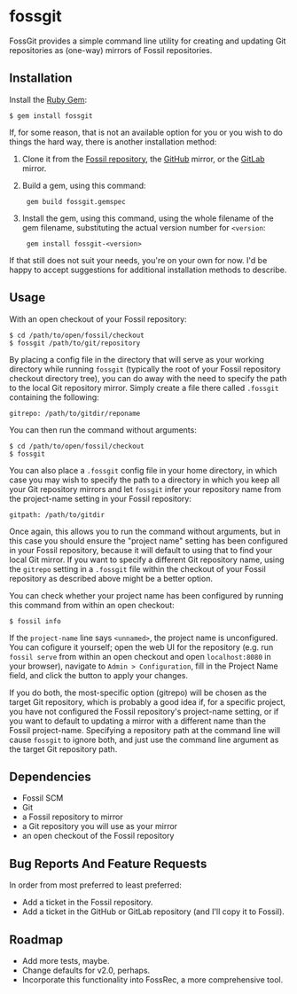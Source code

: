 # fossgit

FossGit provides a simple command line utility for creating and updating Git
repositories as (one-way) mirrors of Fossil repositories.

## Installation

Install the [Ruby Gem][gem]:

    $ gem install fossgit

If, for some reason, that is not an available option for you or you wish to do
things the hard way, there is another installation method:

1. Clone it from the [Fossil repository][frepo], the [GitHub][ghrepo] mirror,
   or the [GitLab][glrepo] mirror.

2. Build a gem, using this command:

        gem build fossgit.gemspec

3. Install the gem, using this command, using the whole filename of the gem
   filename, substituting the actual version number for `<version`:

        gem install fossgit-<version>

If that still does not suit your needs, you're on your own for now.  I'd be
happy to accept suggestions for additional installation methods to describe.

## Usage

With an open checkout of your Fossil repository:

    $ cd /path/to/open/fossil/checkout
    $ fossgit /path/to/git/repository

By placing a config file in the directory that will serve as your working
directory while running `fossgit` (typically the root of your Fossil repository
checkout directory tree), you can do away with the need to specify the path to
the local Git repository mirror.  Simply create a file there called `.fossgit`
containing the following:

    gitrepo: /path/to/gitdir/reponame

You can then run the command without arguments:

    $ cd /path/to/open/fossil/checkout
    $ fossgit

You can also place a `.fossgit` config file in your home directory, in which
case you may wish to specify the path to a directory in which you keep all your
Git repository mirrors and let `fossgit` infer your repository name from the
project-name setting in your Fossil repository:

    gitpath: /path/to/gitdir

Once again, this allows you to run the command without arguments, but in this
case you should ensure the "project name" setting has been configured in your
Fossil repository, because it will default to using that to find your local Git
mirror.  If you want to specify a different Git repository name, using the
`gitrepo` setting in a `.fossgit` file within the checkout of your Fossil
repository as described above might be a better option.

You can check whether your project name has been configured by running this
command from within an open checkout:

    $ fossil info

If the `project-name` line says `<unnamed>`, the project name is unconfigured.
You can cofigure it yourself; open the web UI for the repository (e.g.  run
`fossil serve` from within an open checkout and open `localhost:8080` in your
browser), navigate to `Admin > Configuration`, fill in the Project Name field,
and click the button to apply your changes.

If you do both, the most-specific option (gitrepo) will be chosen as the target
Git repository, which is probably a good idea if, for a specific project, you
have not configured the Fossil repository's project-name setting, or if you
want to default to updating a mirror with a different name than the Fossil
project-name.  Specifying a repository path at the command line will cause
`fossgit` to ignore both, and just use the command line argument as the target
Git repository path.

## Dependencies

* Fossil SCM
* Git
* a Fossil repository to mirror
* a Git repository you will use as your mirror
* an open checkout of the Fossil repository

## Bug Reports And Feature Requests

In order from most preferred to least preferred:

* Add a ticket in the Fossil repository.
* Add a ticket in the GitHub or GitLab repository (and I'll copy it to Fossil).

## Roadmap

* Add more tests, maybe.
* Change defaults for v2.0, perhaps.
* Incorporate this functionality into FossRec, a more comprehensive tool.

[gem]: https://rubygems.org/gems/fossgit
[frepo]: https://fossrec.com/u/apotheon/fossgit
[ghrepo]: https://github.com/apotheon/fossgit
[glrepo]: https://gitlab.com/apotheon/fossgit
